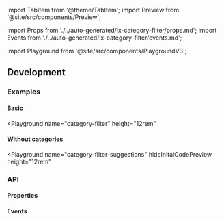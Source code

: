 import TabItem from '@theme/TabItem';
import Preview from '@site/src/components/Preview';

import Props from './../auto-generated/ix-category-filter/props.md';
import Events from './../auto-generated/ix-category-filter/events.md';

import Playground from '@site/src/components/PlaygroundV3';

## Development

### Examples

#### Basic

<Playground
name="category-filter"
height="12rem"

> </Playground>

#### Without categories

<Playground
name="category-filter-suggestions"
hideInitalCodePreview
height="12rem"

> </Playground>

### API

#### Properties

<Props />

#### Events

<Events />
